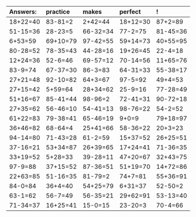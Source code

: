 | Answers: | practice | makes | perfect | ! |
| :--- | :--- | :--- | :--- | :--- |
| 18+22=40 | 83-81=2 | 2+42=44 | 18+12=30 | 87+2=89 | 
| 51-15=36 | 28-23=5 | 66-32=34 | 77-2=75 | 81-45=36 | 
| 6+53=59 | 69+10=79 | 97-42=55 | 59+14=73 | 40+55=95 | 
| 80-28=52 | 78-35=43 | 44-28=16 | 19+26=45 | 22-4=18 | 
| 12+24=36 | 52-6=46 | 69-57=12 | 70-14=56 | 11+65=76 | 
| 83-9=74 | 67-37=30 | 86-3=83 | 64-31=33 | 55-38=17 | 
| 27+21=48 | 92-10=82 | 64+3=67 | 97-5=92 | 49+4=53 | 
| 27+15=42 | 5+59=64 | 28+34=62 | 25-9=16 | 77-28=49 | 
| 51+16=67 | 85-41=44 | 98-96=2 | 72-41=31 | 90-72=18 | 
| 27+35=62 | 56-46=10 | 54-41=13 | 98-76=22 | 54-2=52 | 
| 61+22=83 | 79-38=41 | 65-46=19 | 9+0=9 | 79+18=97 | 
| 36+46=82 | 68-64=4 | 25+41=66 | 58-36=22 | 20+3=23 | 
| 94-14=80 | 71-43=28 | 61-2=59 | 15+37=52 | 26+25=51 | 
| 37-16=21 | 53+34=87 | 26+39=65 | 17+24=41 | 71-36=35 | 
| 33+19=52 | 5+28=33 | 39-28=11 | 47+20=67 | 32+43=75 | 
| 97-9=88 | 37+15=52 | 87-36=51 | 51+19=70 | 14+72=86 | 
| 22+63=85 | 51-16=35 | 81-79=2 | 74+7=81 | 55+36=91 | 
| 84-0=84 | 36+4=40 | 54+25=79 | 6+31=37 | 52-50=2 | 
| 63-1=62 | 56-7=49 | 56-35=21 | 29+62=91 | 53-13=40 | 
| 71-34=37 | 16+25=41 | 15-0=15 | 23-20=3 | 70-4=66 | 
